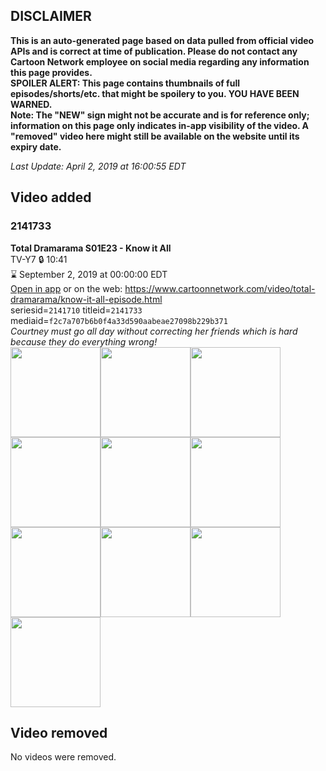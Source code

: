 ## DISCLAIMER
**This is an auto-generated page based on data pulled from official video APIs and is correct at time of publication. Please do not contact any Cartoon Network employee on social media regarding any information this page provides.**  
**SPOILER ALERT: This page contains thumbnails of full episodes/shorts/etc. that might be spoilery to you. YOU HAVE BEEN WARNED.**  
**Note: The "NEW" sign might not be accurate and is for reference only; information on this page only indicates in-app visibility of the video. A "removed" video here might still be available on the website until its expiry date.**  

_Last Update: April 2, 2019 at 16:00:55 EDT_
## Video added
### 2141733
**Total Dramarama S01E23 - Know it All**  
TV-Y7 🔒 10:41  
⌛ September 2, 2019 at 00:00:00 EDT  
[Open in app](https://tinyurl.com/ycmvkn5g) or on the web: https://www.cartoonnetwork.com/video/total-dramarama/know-it-all-episode.html  
seriesid=`2141710` titleid=`2141733` mediaid=`f2c7a707b6b0f4a33d590aabeae27098b229b371`  
_Courtney must go all day without correcting her friends which is hard because they do everything wrong!_  
<a href="https://s3.amazonaws.com/cartoonorchestrator/2141733_001_1280x720.jpg"><img src="https://s3.amazonaws.com/cartoonorchestrator/2141733_001_640x360.jpg" height="144px" /></a><a href="https://s3.amazonaws.com/cartoonorchestrator/2141733_002_1280x720.jpg"><img src="https://s3.amazonaws.com/cartoonorchestrator/2141733_002_640x360.jpg" height="144px" /></a><a href="https://s3.amazonaws.com/cartoonorchestrator/2141733_003_1280x720.jpg"><img src="https://s3.amazonaws.com/cartoonorchestrator/2141733_003_640x360.jpg" height="144px" /></a><a href="https://s3.amazonaws.com/cartoonorchestrator/2141733_004_1280x720.jpg"><img src="https://s3.amazonaws.com/cartoonorchestrator/2141733_004_640x360.jpg" height="144px" /></a><a href="https://s3.amazonaws.com/cartoonorchestrator/2141733_005_1280x720.jpg"><img src="https://s3.amazonaws.com/cartoonorchestrator/2141733_005_640x360.jpg" height="144px" /></a><a href="https://s3.amazonaws.com/cartoonorchestrator/2141733_006_1280x720.jpg"><img src="https://s3.amazonaws.com/cartoonorchestrator/2141733_006_640x360.jpg" height="144px" /></a><a href="https://s3.amazonaws.com/cartoonorchestrator/2141733_007_1280x720.jpg"><img src="https://s3.amazonaws.com/cartoonorchestrator/2141733_007_640x360.jpg" height="144px" /></a><a href="https://s3.amazonaws.com/cartoonorchestrator/2141733_008_1280x720.jpg"><img src="https://s3.amazonaws.com/cartoonorchestrator/2141733_008_640x360.jpg" height="144px" /></a><a href="https://s3.amazonaws.com/cartoonorchestrator/2141733_009_1280x720.jpg"><img src="https://s3.amazonaws.com/cartoonorchestrator/2141733_009_640x360.jpg" height="144px" /></a><a href="https://s3.amazonaws.com/cartoonorchestrator/2141733_010_1280x720.jpg"><img src="https://s3.amazonaws.com/cartoonorchestrator/2141733_010_640x360.jpg" height="144px" /></a>
## Video removed
No videos were removed.
